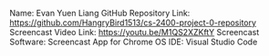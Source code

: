 Name: Evan Yuen Liang
GitHub Repository Link: https://github.com/HangryBird1513/cs-2400-project-0-repository
Screencast Video Link: https://youtu.be/M1QS2XZKftY
Screencast Software: Screencast App for Chrome OS
IDE: Visual Studio Code
